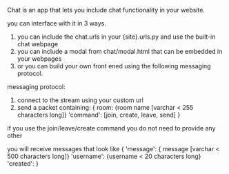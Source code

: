 Chat is an app that lets you include chat functionality in your website. 

you can interface with it in 3 ways. 

1. you can include the chat.urls in your {site}.urls.py and use the built-in chat webpage
2. you can include a modal from chat/modal.html that can be embedded in your webpages
3. or you can build your own front ened using the following messaging protocol.

messaging protocol:
1. connect to the stream using your custom url
2. send a packet containing:
{   room: {room name [varchar < 255 characters long]}
    'command': [join, create, leave, send]
}

if you use the join/leave/create command you do not need to provide any other

you will receive messages that look like 
{   'message': { message [varchar < 500 characters long]}
    'username': {username < 20 characters long}
    'created': 
}
